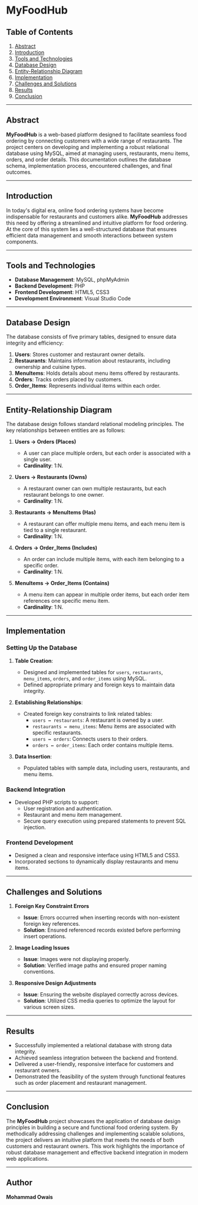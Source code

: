 # MyFoodHub

## Table of Contents
1. [Abstract](#abstract)
2. [Introduction](#introduction)
3. [Tools and Technologies](#tools-and-technologies)
4. [Database Design](#database-design)
5. [Entity-Relationship Diagram](#entity-relationship-diagram)
6. [Implementation](#implementation)
7. [Challenges and Solutions](#challenges-and-solutions)
8. [Results](#results)
9. [Conclusion](#conclusion)

---

## Abstract
**MyFoodHub** is a web-based platform designed to facilitate seamless food ordering by connecting customers with a wide range of restaurants. The project centers on developing and implementing a robust relational database using MySQL, aimed at managing users, restaurants, menu items, orders, and order details. This documentation outlines the database schema, implementation process, encountered challenges, and final outcomes.

---

## Introduction
In today's digital era, online food ordering systems have become indispensable for restaurants and customers alike. **MyFoodHub** addresses this need by offering a streamlined and intuitive platform for food ordering. At the core of this system lies a well-structured database that ensures efficient data management and smooth interactions between system components.

---

## Tools and Technologies
- **Database Management**: MySQL, phpMyAdmin
- **Backend Development**: PHP
- **Frontend Development**: HTML5, CSS3
- **Development Environment**: Visual Studio Code

---

## Database Design
The database consists of five primary tables, designed to ensure data integrity and efficiency:

1. **Users**: Stores customer and restaurant owner details.
2. **Restaurants**: Maintains information about restaurants, including ownership and cuisine types.
3. **MenuItems**: Holds details about menu items offered by restaurants.
4. **Orders**: Tracks orders placed by customers.
5. **Order_Items**: Represents individual items within each order.

---

## Entity-Relationship Diagram
The database design follows standard relational modeling principles. The key relationships between entities are as follows:

1. **Users → Orders (Places)**  
   - A user can place multiple orders, but each order is associated with a single user.  
   - **Cardinality**: 1:N.

2. **Users → Restaurants (Owns)**  
   - A restaurant owner can own multiple restaurants, but each restaurant belongs to one owner.  
   - **Cardinality**: 1:N.

3. **Restaurants → MenuItems (Has)**  
   - A restaurant can offer multiple menu items, and each menu item is tied to a single restaurant.  
   - **Cardinality**: 1:N.

4. **Orders → Order_Items (Includes)**  
   - An order can include multiple items, with each item belonging to a specific order.  
   - **Cardinality**: 1:N.

5. **MenuItems → Order_Items (Contains)**  
   - A menu item can appear in multiple order items, but each order item references one specific menu item.  
   - **Cardinality**: 1:N.

---

## Implementation

### Setting Up the Database
1. **Table Creation**:  
   - Designed and implemented tables for `users`, `restaurants`, `menu_items`, `orders`, and `order_items` using MySQL.
   - Defined appropriate primary and foreign keys to maintain data integrity.

2. **Establishing Relationships**:  
   - Created foreign key constraints to link related tables:
     - `users ↔ restaurants`: A restaurant is owned by a user.
     - `restaurants ↔ menu_items`: Menu items are associated with specific restaurants.
     - `users ↔ orders`: Connects users to their orders.
     - `orders ↔ order_items`: Each order contains multiple items.

3. **Data Insertion**:  
   - Populated tables with sample data, including users, restaurants, and menu items.

### Backend Integration
- Developed PHP scripts to support:
  - User registration and authentication.
  - Restaurant and menu item management.
  - Secure query execution using prepared statements to prevent SQL injection.

### Frontend Development
- Designed a clean and responsive interface using HTML5 and CSS3.
- Incorporated sections to dynamically display restaurants and menu items.

---

## Challenges and Solutions

1. **Foreign Key Constraint Errors**  
   - **Issue**: Errors occurred when inserting records with non-existent foreign key references.  
   - **Solution**: Ensured referenced records existed before performing insert operations.

2. **Image Loading Issues**  
   - **Issue**: Images were not displaying properly.  
   - **Solution**: Verified image paths and ensured proper naming conventions.

3. **Responsive Design Adjustments**  
   - **Issue**: Ensuring the website displayed correctly across devices.  
   - **Solution**: Utilized CSS media queries to optimize the layout for various screen sizes.

---

## Results
- Successfully implemented a relational database with strong data integrity.
- Achieved seamless integration between the backend and frontend.
- Delivered a user-friendly, responsive interface for customers and restaurant owners.
- Demonstrated the feasibility of the system through functional features such as order placement and restaurant management.

---

## Conclusion
The **MyFoodHub** project showcases the application of database design principles in building a secure and functional food ordering system. By methodically addressing challenges and implementing scalable solutions, the project delivers an intuitive platform that meets the needs of both customers and restaurant owners. This work highlights the importance of robust database management and effective backend integration in modern web applications.

---

## Author
**Mohammad Owais**
